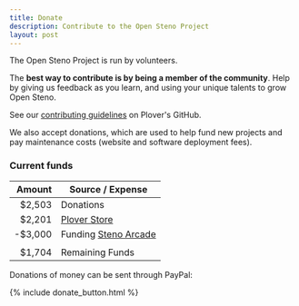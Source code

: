 ```yaml
---
title: Donate
description: Contribute to the Open Steno Project
layout: post
---
```


The Open Steno Project is run by volunteers.

The **best way to contribute is by being a member of the community**. Help by giving us feedback as you learn, and using your unique talents to grow Open Steno.

See our [contributing guidelines](https://github.com/openstenoproject/plover#contributing) on Plover's GitHub.

We also accept donations, which are used to help fund new projects and pay maintenance costs (website and software deployment fees).

### Current funds

| Amount |Source / Expense |
|-------:|-----------------|
| $2,503 | Donations       |
| $2,201 | [Plover Store](http://plover.deco-craft.com/) |
| -$3,000| Funding [Steno Arcade](http://store.steampowered.com/app/449000/Steno_Arcade/) |
|        |                 |
| $1,704 | Remaining Funds |

Donations of money can be sent through PayPal: 

{% include donate_button.html %}
